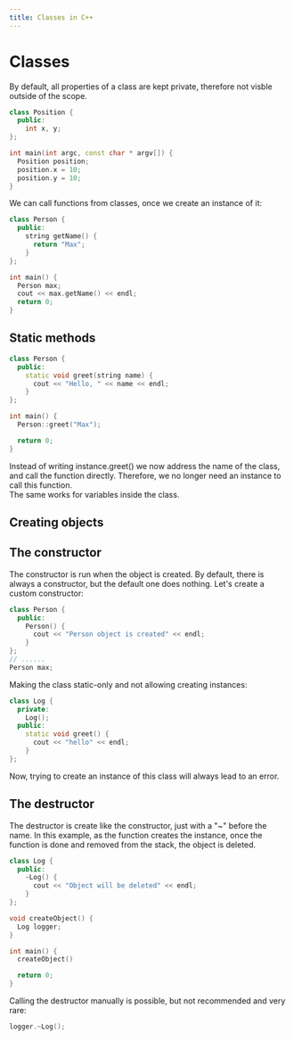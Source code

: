 ```yaml
---
title: Classes in C++
---
```


# Classes
By default, all properties of a class are kept private, therefore not visble outside of the scope. 

```cpp 
class Position {
  public:
    int x, y;
};

int main(int argc, const char * argv[]) {
  Position position;
  position.x = 10;
  position.y = 10;
}
```

We can call functions from classes, once we create an instance of it: 

```cpp
class Person {
  public:
    string getName() {
      return "Max";
    }
};

int main() {
  Person max;
  cout << max.getName() << endl;
  return 0;
}
```

## Static methods 

```cpp
class Person {
  public:
    static void greet(string name) {
      cout << "Hello, " << name << endl;
    }
};

int main() {  
  Person::greet("Max");

  return 0;
}
```

Instead of writing instance.greet() we now address the name of the class, and call the function directly. Therefore, we no longer need 
an instance to call this function.  
The same works for variables inside the class. 

## Creating objects 



## The constructor 

The constructor is run when the object is created. By default, there is always a constructor, but the default one does nothing. 
Let's create a custom constructor: 

```cpp
class Person {
  public:
    Person() {
      cout << "Person object is created" << endl;
    }
};
// ......
Person max; 
```

Making the class static-only and not allowing creating instances: 
```cpp
class Log {
  private:
    Log();
  public:
    static void greet() {
      cout << "hello" << endl;
    }
};
```

Now, trying to create an instance of this class will always lead to an error. 

## The destructor

The destructor is create like the constructor, just with a "~" before the name. In this example, as the function creates the instance, once the function 
is done and removed from the stack, the object is deleted. 

```cpp
class Log {
  public:
    ~Log() {
      cout << "Object will be deleted" << endl;
    }
};

void createObject() {
  Log logger;
}

int main() {
  createObject()

  return 0;
}
```

Calling the destructor manually is possible, but not recommended and very rare: 
```cpp
logger.~Log(); 

```
